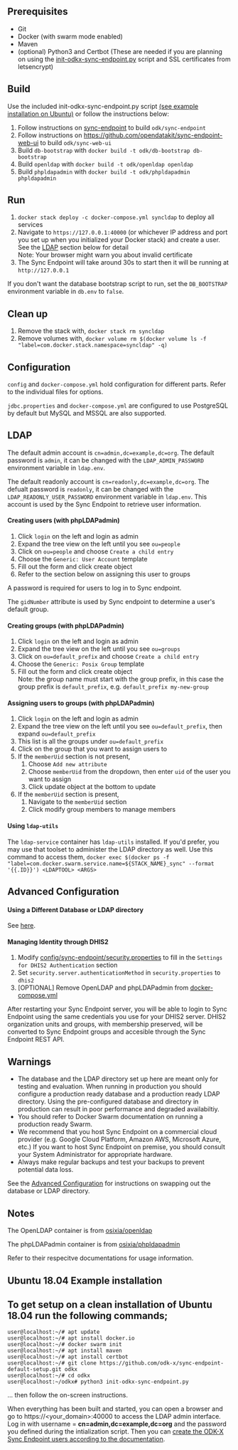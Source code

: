 ## Prerequisites
- Git
- Docker (with swarm mode enabled)
- Maven
- (optional) Python3 and Certbot (These are needed if you are planning on using the [init-odkx-sync-endpoint.py](#ubuntu-1804-example-installation) script and SSL certificates from letsencrypt)

## Build
Use the included init-odkx-sync-endpoint.py script [(see example installation on Ubuntu)](#ubuntu-1804-example-installation) or follow the instructions below:
1. Follow instructions on [sync-endpoint](https://github.com/opendatakit/sync-endpoint) to build `odk/sync-endpoint`
2. Follow instructions on https://github.com/opendatakit/sync-endpoint-web-ui to build `odk/sync-web-ui`
3. Build `db-bootstrap` with `docker build -t odk/db-bootstrap db-bootstrap`
4. Build `openldap` with `docker build -t odk/openldap openldap`
5. Build `phpldapadmin` with `docker build -t odk/phpldapadmin phpldapadmin`

## Run

1. `docker stack deploy -c docker-compose.yml syncldap` to deploy all services
2. Navigate to `https://127.0.0.1:40000` (or whichever IP address and port you set up when you initialized your Docker stack) and create a user. See the [LDAP](#ldap) section below for detail  
   Note: Your browser might warn you about invalid certificate 
3. The Sync Endpoint will take around 30s to start then it will be running at `http://127.0.0.1`

If you don't want the database bootstrap script to run, set the `DB_BOOTSTRAP` environment variable in `db.env` to `false`.

## Clean up

1. Remove the stack with, `docker stack rm syncldap`
2. Remove volumes with, `docker volume rm $(docker volume ls -f "label=com.docker.stack.namespace=syncldap" -q)`

## Configuration

`config` and `docker-compose.yml` hold configuration for different parts. Refer to the individual files for options. 

`jdbc.properties` and `docker-compose.yml` are configured to use PostgreSQL by default but MySQL and MSSQL are also supported. 

## LDAP

The default admin account is `cn=admin,dc=example,dc=org`. The default password is `admin`, it can be changed with the `LDAP_ADMIN_PASSWORD` environment variable in `ldap.env`.

The default readonly account is `cn=readonly,dc=example,dc=org`. The defualt password is `readonly`, it can be changed with the `LDAP_READONLY_USER_PASSWORD` environment variable in `ldap.env`. This account is used by the Sync Endpoint to retrieve user information. 

#### Creating users (with phpLDAPadmin)

1. Click `login` on the left and login as admin
2. Expand the tree view on the left until you see `ou=people`
3. Click on `ou=people` and choose `Create a child entry`
4. Choose the `Generic: User Account` template
5. Fill out the form and click create object
6. Refer to the section below on assigning this user to groups 

A password is required for users to log in to Sync endpoint. 

The `gidNumber` attribute is used by Sync endpoint to determine a user's default group. 

#### Creating groups (with phpLDAPadmin)

1. Click `login` on the left and login as admin
2. Expand the tree view on the left until you see `ou=groups`
3. Click on `ou=default_prefix` and choose `Create a child entry`
4. Choose the `Generic: Posix Group` template
5. Fill out the form and click create object  
   Note: the group name must start with the group prefix, in this case the group prefix is `default_prefix`, e.g. `default_prefix my-new-group`

#### Assigning users to groups (with phpLDAPadmin)

1. Click `login` on the left and login as admin
2. Expand the tree view on the left until you see `ou=default_prefix`, then expand `ou=default_prefix`
3. This list is all the groups under `ou=default_prefix`
4. Click on the group that you want to assign users to 
5. If the `memberUid` section is not present, 
    1. Choose `Add new attribute`
    2. Choose `memberUid` from the dropdown, then enter `uid` of the user you want to assign
    3. Click update object at the bottom to update
6. If the `memberUid` section is present, 
    1. Navigate to the `memberUid` section 
    2. Click modify group members to manage members

#### Using `ldap-utils`

The `ldap-service` container has `ldap-utils` installed. If you'd prefer, you may use that toolset to administer the LDAP directory as well. Use this command to access them, `docker exec $(docker ps -f "label=com.docker.swarm.service.name=${STACK_NAME}_sync" --format '{{.ID}}') <LDAPTOOL> <ARGS>`

## Advanced Configuration 

#### Using a Different Database or LDAP directory 

See [here](http://opendatakit-dev.cs.washington.edu/2_0_tools/release/current_release/cloud_endpoints).

#### Managing Identity through DHIS2 

1. Modify [config/sync-endpoint/security.properties](config/sync-endpoint/security.properties) to fill in the `Settings for DHIS2 Authentication` section
2. Set `security.server.authenticationMethod` in `security.properties` to `dhis2`
3. [OPTIONAL] Remove OpenLDAP and phpLDAPadmin from [docker-compose.yml](docker-compose.yml)

After restarting your Sync Endpoint server, you will be able to login to Sync Endpoint using the same credentials you use for your DHIS2 server. DHIS2 organization units and groups, with membership preserved, will be converted to Sync Endpoint groups and accesible through the Sync Endpoint REST API. 

## **Warnings**

 - The database and the LDAP directory set up here are meant only for testing and evaluation. When running in production you should configure a production ready database and a production ready LDAP directory. Using the pre-configured database and directory in production can result in poor performance and degraded availabiltiy.
 - You should refer to Docker Swarm documentation on running a production ready Swarm.
 - We recommend that you host Sync Endpoint on a commercial cloud provider (e.g. Google Cloud Platform, Amazon AWS, Microsoft Azure, etc.) If you want to host Sync Endpoint on premise, you should consult your System Administrator for appropriate hardware.
 - Always make regular backups and test your backups to prevent potential data loss. 

 See the [Advanced Configuration](#advanced-configuration) for instructions on swapping out the database or LDAP directory. 

## Notes

The OpenLDAP container is from [osixia/openldap](https://github.com/osixia/docker-openldap)

The phpLDAPadmin container is from [osixia/phpldapadmin](https://github.com/osixia/docker-phpLDAPadmin)

Refer to their respecitve documentations for usage information. 

## Ubuntu 18.04 Example installation
## To get setup on a clean installation of Ubuntu 18.04 run the following commands;
```
user@localhost:~/# apt update
user@localhost:~/# apt install docker.io
user@localhost:~/# docker swarm init
user@localhost:~/# apt install maven
user@localhost:~/# apt install certbot
user@localhost:~/# git clone https://github.com/odk-x/sync-endpoint-default-setup.git odkx
user@localhost:~/# cd odkx
user@localhost:~/odkx# python3 init-odkx-sync-endpoint.py
 ```
... then follow the on-screen instructions.

When everything has been built and started, you can open a browser and go to https://<your_domain>:40000 to access the LDAP admin interface.
Log in with username = **cn=admin,dc=example,dc=org** and the password you defined during the intialization script. Then you can [create the ODK-X Sync Endpoint users according to the documentation](https://docs.odk-x.org/sync-endpoint/#creating-users).
